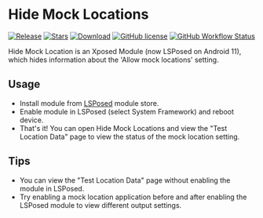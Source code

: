 # Hide Mock Locations
[![Release](https://img.shields.io/github/v/release/Xposed-Modules-Repo/com.github.thepiemonster.hidemocklocation?label=Release)](https://github.com/Xposed-Modules-Repo/com.github.thepiemonster.hidemocklocation/releases/latest)
[![Stars](https://img.shields.io/github/stars/ThePieMonster/HideMockLocation?label=Stars)](https://github.com/ThePieMonster)
[![Download](https://img.shields.io/github/downloads/Xposed-Modules-Repo/com.github.thepiemonster.hidemocklocation/total)](https://github.com/Xposed-Modules-Repo/com.github.thepiemonster.hidemocklocation/releases/latest)
[![GitHub license](https://img.shields.io/github/license/Xposed-Modules-Repo/com.github.thepiemonster.hidemocklocation)](https://github.com/Xposed-Modules-Repo/com.github.thepiemonster.hidemocklocation/blob/main/LICENSE)
[![GitHub Workflow Status](https://img.shields.io/github/workflow/status/ThePieMonster/HideMockLocation/Java%20CI%20with%20Gradle)](https://github.com/ThePieMonster/HideMockLocation/actions)

Hide Mock Location is an Xposed Module (now LSPosed on Android 11), which hides information about the 'Allow mock locations' setting.

## Usage
* Install module from [LSPosed](https://github.com/LSPosed/LSPosed) module store.
* Enable module in LSPosed (select System Framework) and reboot device.
* That's it! You can open Hide Mock Locations and view the "Test Location Data" page to view the status of the mock location setting.

## Tips
* You can view the "Test Location Data" page without enabling the module in LSPosed.
* Try enabling a mock location application before and after enabling the LSPosed module to view different output settings.
